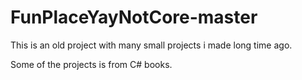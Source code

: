 # FunPlaceYayNotCore-master

This is an old project with many small projects i made long time ago.

Some of the projects is from C# books.
